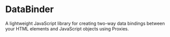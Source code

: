 # DataBinder
A lightweight JavaScript library for creating two-way data bindings between your HTML elements and JavaScript objects using Proxies.
